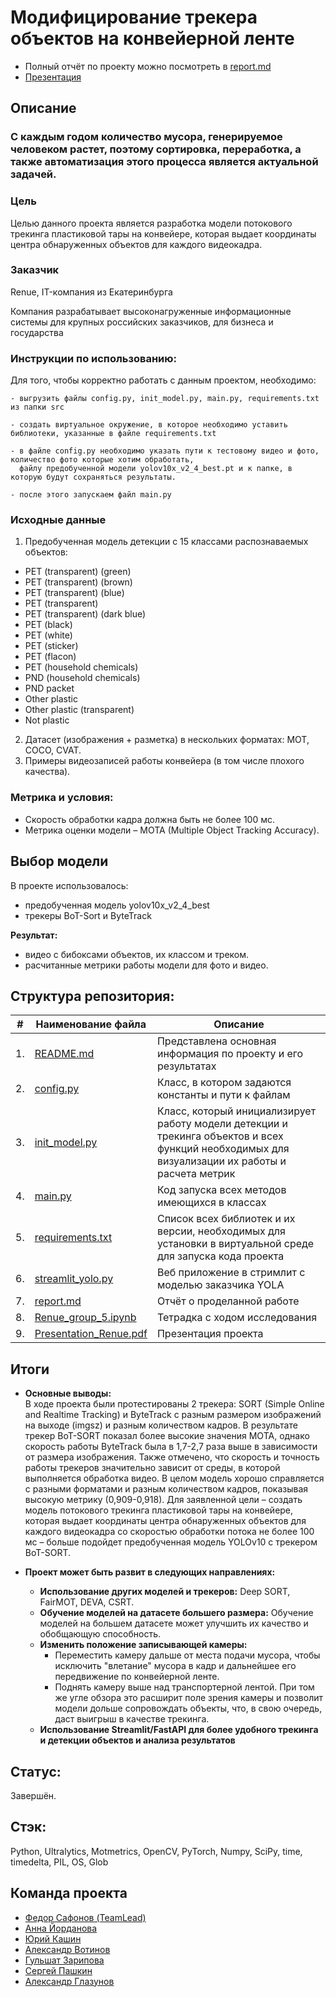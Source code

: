 # Модифицирование трекера объектов на конвейерной ленте

- Полный отчёт по проекту можно посмотреть в [report.md](https://github.com/pzae/Yandex_Practicum_workshops/blob/main/Renue/report.md)
- [Презентация](https://github.com/pzae/Yandex_Practicum_workshops/blob/main/Renue/Presentation_Renue.pdf)

## Описание

### С каждым годом количество мусора, генерируемое человеком растет, поэтому сортировка, переработка, а также автоматизация этого процесса является актуальной задачей.

### Цель

Целью данного проекта является разработка модели потокового трекинга пластиковой тары на конвейере, которая выдает координаты центра обнаруженных объектов для каждого видеокадра. 

### Заказчик

Renue, IT-компания из Екатеринбурга

Компания разрабатывает высоконагруженные информационные системы для крупных российских заказчиков, для бизнеса и государства

### **Инструкции по использованию:**
Для того, чтобы корректно работать с данным проектом, необходимо:
```
- выгрузить файлы config.py, init_model.py, main.py, requirements.txt из папки src

- создать виртуальное окружение, в которое необходимо уставить библиотеки, указанные в файле requirements.txt

- в файле config.py необходимо указать пути к тестовому видео и фото, количество фото которые хотим обработать,
  файлу предобученной модели yolov10x_v2_4_best.pt и к папке, в которую будут сохраняться результаты.

- после этого запускаем файл main.py
```

### Исходные данные

1) Предобученная модель детекции с 15 классами распознаваемых объектов:

- PET (transparent) (green)
- PET (transparent) (brown)
- PET (transparent) (blue)
- PET (transparent)
- PET (transparent) (dark blue)
- PET (black)
- PET (white)
- PET (sticker)
- PET (flacon)
- PET (household chemicals)
- PND (household chemicals)
- PND packet
- Other plastic
- Other plastic (transparent)
- Not plastic

2) Датасет (изображения + разметка) в нескольких форматах: MOT, COCO, CVAT.
3) Примеры видеозаписей работы конвейера (в том числе плохого качества).

### Метрика и условия:
- Скорость обработки кадра должна быть не более 100 мс. 
- Метрика оценки модели – MOTA (Multiple Object Tracking Accuracy).

## Выбор модели

В проекте использовалось:
- предобученная модель yolov10x_v2_4_best
- трекеры BoT-Sort и ByteTrack

**Результат:**
- видео с бибоксами объектов, их классом и треком.
- расчитанные метрики работы модели для фото и видео.

## Структура репозитория:

| #    | Наименование файла                | Описание   |
| ---- | ------------------------------------------------------------ | ------------------------------------------------------------ |
| 1.   | [README.md](https://github.com/pzae/Yandex_Practicum_workshops/blob/main/Renue/README.md) | Представлена основная информация по проекту и его результатах   |
| 2.   | [config.py](https://github.com/pzae/Yandex_Practicum_workshops/blob/main/Renue/src/config.py) | Класс, в котором задаются константы и пути к файлам   |
| 3.   | [init_model.py](https://github.com/pzae/Yandex_Practicum_workshops/blob/main/Renue/src/init_model.py) | Класс, который инициализирует работу модели детекции и трекинга объектов и всех функций необходимых для визуализации их работы и расчета метрик   |
| 4.   | [main.py](https://github.com/pzae/Yandex_Practicum_workshops/blob/main/Renue/src/main.py) | Код запуска всех методов имеющихся в классах    |
| 5.   | [requirements.txt](https://github.com/pzae/Yandex_Practicum_workshops/blob/main/Renue/requirements.txt) | Список всех библиотек и их версии, необходимых для установки в виртуальной среде для запуска кода проекта   |
| 6.   | [streamlit_yolo.py](https://github.com/pzae/Yandex_Practicum_workshops/blob/main/Renue/src/streamlit_yolo.py) | Веб приложение в стримлит с моделью заказчика YOLA |
| 7.   | [report.md](https://github.com/pzae/Yandex_Practicum_workshops/blob/main/Renue/report.md) | Отчёт о проделанной работе |
| 8.   | [Renue_group_5.ipynb](https://github.com/pzae/Yandex_Practicum_workshops/blob/main/Renue/notebooks/Renue_group_5.ipynb) | Тетрадка с ходом исследования |
| 9.   | [Presentation_Renue.pdf](https://github.com/pzae/Yandex_Practicum_workshops/blob/main/Renue/Presentation_Renue.pdf) | Презентация проекта |

## Итоги

* **Основные выводы:**  
В ходе проекта были протестированы 2 трекера: SORT (Simple Online and Realtime Tracking) и ByteTrack с разным размером изображений на выходе (imgsz) и разным количеством кадров. В результате трекер BoT-SORT показал более высокие значения MOTA, однако скорость работы ByteTrack была в 1,7-2,7 раза выше в зависимости от размера изображения. Также отмечено, что скорость и точность работы трекеров значительно зависит от среды, в которой выполняется обработка видео. В целом модель хорошо справляется с разными форматами и разным количеством кадров, показывая высокую метрику (0,909-0,918).
Для заявленной цели – создать модель потокового трекинга пластиковой тары на конвейере, которая выдает координаты центра обнаруженных объектов для каждого видеокадра со скоростью обработки потока не более 100 мс – больше подойдет предобученная модель YOLOv10 с трекером BoT-SORT.
 
* **Проект может быть развит в следующих направлениях:**
   * **Использование других моделей и трекеров:** Deep SORT, FairMOT, DEVA, CSRT.
   * **Обучение моделей на датасете большего размера:**  Обучение моделей на большем датасете может улучшить их качество и обобщающую способность.
   * **Изменить положение записывающей камеры:**
     - Переместить камеру дальше от места подачи мусора, чтобы исключить "влетание" мусора в кадр и дальнейшее его передвижение по конвейерной ленте.
     - Поднять камеру выше над транспортерной лентой. При том же угле обзора это расширит поле зрения камеры и позволит модели дольше сопровождать объекты, что, в свою очередь, даст выигрыш в качестве трекинга.  
   * **Использование Streamlit/FastAPI для более удобного трекинга и детекции объектов и анализа результатов**

## Cтатус: 
Завершён.

## Стэк:
Python, Ultralytics, Motmetrics, OpenCV, PyTorch, Numpy, SciPy, time, timedelta, PIL, OS, Glob

## Команда проекта
- [Федор Сафонов (TeamLead)](https://github.com/FedorSafonov)
- [Анна Йорданова](https://github.com/A-Yordanova)
- [Юрий Кашин](https://github.com/yakashin)
- [Александр Вотинов](https://github.com/VotinovAlS)
- [Гульшат Зарипова](https://github.com/gulshart)
- [Сергей Пашкин](https://github.com/DrSartoriuss)
- [Александр Глазунов](https://github.com/pzae)

